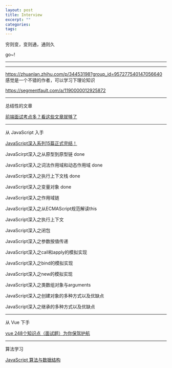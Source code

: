 ```yaml
---
layout: post
title: Interview
excerpt: ""
categories: 
tags: 
---
```


穷则变，变则通，通则久

go~!

--- 

---

https://zhuanlan.zhihu.com/p/34453198?group_id=957277540147056640 感觉是一个不错的作者，可以学习下理论知识

https://segmentfault.com/a/1190000012925872

---

总结性的文章

[前端面试考点多？看这些文章就够了](https://juejin.im/post/5aae076d6fb9a028cc6100a9)

---

从 JavaScript 入手

[JavaScript深入系列15篇正式完结！](https://juejin.im/post/59278e312f301e006c2e1510)

JavaScirpt深入之从原型到原型链 done

JavaScript深入之词法作用域和动态作用域 done

JavaScript深入之执行上下文栈 done

JavaScript深入之变量对象 done

JavaScript深入之作用域链

JavaScript深入之从ECMAScript规范解读this

JavaScript深入之执行上下文

JavaScript深入之闭包

JavaScript深入之参数按值传递

JavaScript深入之call和apply的模拟实现

JavaScript深入之bind的模拟实现

JavaScript深入之new的模拟实现

JavaScript深入之类数组对象与arguments

JavaScript深入之创建对象的多种方式以及优缺点

JavaScript深入之继承的多种方式以及优缺点

---

从 Vue 下手

[vue 248个知识点（面试题）为你保驾护航](https://juejin.im/post/5d153267e51d4510624f9809)

---

算法学习

[JavaScript 算法与数据结构](https://github.com/trekhleb/javascript-algorithms/blob/master/README.zh-CN.md)